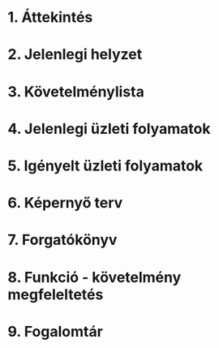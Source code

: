 1\. Áttekintés
==============
   

2\. Jelenlegi helyzet
=====================
   

3\. Követelménylista
====================

   

4\. Jelenlegi üzleti folyamatok
===============================
   

   
5\. Igényelt üzleti folyamatok
==============================
   

6\. Képernyő terv
=================


7\. Forgatókönyv
================


8\. Funkció - követelmény megfeleltetés
=======================================

   
9\.  Fogalomtár
===============
